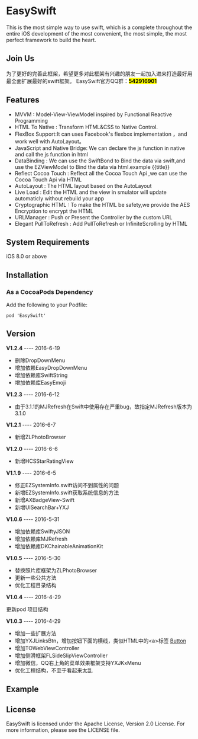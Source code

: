 # EasySwift
This is the most simple way to use swift, which is a complete throughout the entire iOS development of the most convenient, the most simple, the most perfect framework to build the heart.

## Join Us 
为了更好的完善此框架，希望更多对此框架有兴趣的朋友一起加入进来打造最好用最全面扩展最好的swift框架。
EasySwift官方QQ群：<mark>**542916901**</mark>

## Features
* MVVM : Model-View-ViewModel inspired by Functional Reactive Programming
* HTML To Native : Transform HTML&CSS to Native Control.
* FlexBox Support:It can uses Facebook's flexbox implementation ，and work well with AutoLayout。
* JavaScript and Native Bridge: We can declare the js function in native and call the js function in html
* DataBinding : We can use the SwiftBond to Bind the data via swift,and use the EZViewModel to Bind the data via html.example {{title}}
* Reflect Cocoa Touch : Reflect all the Cocoa Touch Api ,we can use the Cocoa Touch Api via HTML
* AutoLayout : The HTML layout based on the AutoLayout
* Live Load : Edit the HTML and the view in smulator will update automaticly without rebuild your app
* Cryptographic HTML : To make the HTML be safety,we provide the AES Encryption to encrypt the HTML
* URLManager : Push or Present the Controller by the custom URL
* Elegant PullToRefresh : Add PullToRefresh or InfiniteScrolling by HTML

## System Requirements
iOS 8.0 or above

## Installation
### As a CocoaPods Dependency
Add the following to your Podfile:

	pod 'EasySwift'
	
## Version
**V1.2.4** ---- 2016-6-19

* 删除DropDownMenu
* 增加依赖EasyDropDownMenu
* 增加依赖库SwiftString
* 增加依赖库EasyEmoji

**V1.2.3** ---- 2016-6-12

* 由于3.1.1的MJRefresh在Swift中使用存在严重bug，故指定MJRefresh版本为3.1.0

**V1.2.1** ---- 2016-6-7

* 新增ZLPhotoBrowser


**V1.2.0** ---- 2016-6-6

* 新增HCSStarRatingView

**V1.1.9** ---- 2016-6-5

* 修正EZSystemInfo.swift访问不到属性的问题
* 新增EZSystemInfo.swift获取系统信息的方法
* 新增AXBadgeView-Swift
* 新增UISearchBar+YXJ

**V1.0.6** ---- 2016-5-31

* 增加依赖库SwiftyJSON
* 增加依赖库MJRefresh
* 增加依赖库DKChainableAnimationKit
  
**V1.0.5** ---- 2016-5-30

* 替换照片库框架为ZLPhotoBrowser
* 更新一些公共方法
* 优化工程目录结构


**V1.0.4** ---- 2016-4-29 

更新pod 项目结构

**V1.0.3** ---- 2016-4-29 

* 增加一些扩展方法
* 增加YXJLinksBtn，增加按钮下面的横线，类似HTML中的\<a>标签 [Button]()
* 增加TOWebViewController
* 增加侧滑框架FLSideSlipViewController
* 增加微信，QQ右上角的菜单效果框架支持YXJKxMenu
* 优化工程结构，不至于看起来太乱
	
## Example

## License
EasySwift is licensed under the Apache License, Version 2.0 License. For more information, please see the LICENSE file.
